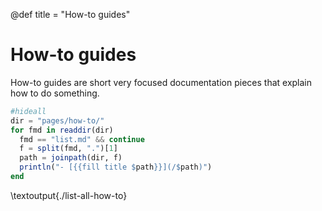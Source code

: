 @def title = "How-to guides"

# How-to guides

How-to guides are short very focused documentation pieces that explain how to do something.

```julia:./list-all-how-to.jl
#hideall
dir = "pages/how-to/"
for fmd in readdir(dir)
  fmd == "list.md" && continue
  f = split(fmd, ".")[1]
  path = joinpath(dir, f)
  println("- [{{fill title $path}}](/$path)")
end
```
\textoutput{./list-all-how-to}

